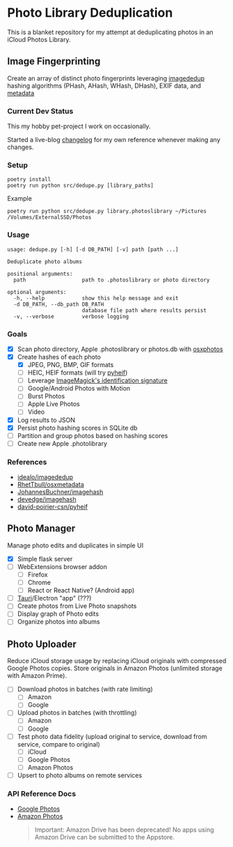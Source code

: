 # Photo Library Deduplication

This is a blanket repository for my attempt at deduplicating photos in an iCloud Photos Library.

## Image Fingerprinting

Create an array of distinct photo fingerprints leveraging [imagededup](https://idealo.github.io/imagededup/) hashing algorithms (PHash, AHash, WHash, DHash), EXIF data, and [metadata](https://github.com/RhetTbull/osxmetadata)

### Current Dev Status

This my hobby pet-project I work on occasionally.

Started a live-blog [changelog](CHANGELOG.md) for my own reference whenever making any changes.

### Setup

```shell
poetry install
poetry run python src/dedupe.py [library_paths]
```

Example
```
poetry run python src/dedupe.py library.photoslibrary ~/Pictures /Volumes/ExternalSSD/Photos
```

### Usage

```shell
usage: dedupe.py [-h] [-d DB_PATH] [-v] path [path ...]

Deduplicate photo albums

positional arguments:
  path                  path to .photoslibrary or photo directory

optional arguments:
  -h, --help            show this help message and exit
  -d DB_PATH, --db_path DB_PATH
                        database file path where results persist
  -v, --verbose         verbose logging
```

### Goals

- [x] Scan photo directory, Apple .photoslibrary or photos.db with [osxphotos](https://github.com/RhetTbull/osxphotos)
- [x] Create hashes of each photo
  - [x] JPEG, PNG, BMP, GIF formats
  - [ ] HEIC, HEIF formats (will try [pyheif](https://github.com/david-poirier-csn/pyheif))
  - [ ] Leverage [ImageMagick's identification signature](https://imagemagick.org/script/identify.php)
  - [ ] Google/Android Photos with Motion
  - [ ] Burst Photos
  - [ ] Apple Live Photos
  - [ ] Video
- [x] Log results to JSON
- [x] Persist photo hashing scores in SQLite db
- [ ] Partition and group photos based on hashing scores
- [ ] Create new Apple .photolibrary

### References

- [idealo/imagededup](https://github.com/idealo/imagededup)
- [RhetTbull/osxmetadata](https://github.com/RhetTbull/osxmetadata)
- [JohannesBuchner/imagehash](https://github.com/JohannesBuchner/imagehash)
- [devedge/imagehash](https://github.com/devedge/imagehash)
- [david-poirier-csn/pyheif](https://github.com/david-poirier-csn/pyheif)

## Photo Manager

Manage photo edits and duplicates in simple UI

- [x] Simple flask server
- [ ] WebExtensions browser addon
  - [ ] Firefox
  - [ ] Chrome
  - [ ] React or React Native? (Android app)
- [ ] [Tauri](https://github.com/tauri-apps/tauri)/Electron "app" (???)
- [ ] Create photos from Live Photo snapshots
- [ ] Display graph of Photo edits
- [ ] Organize photos into albums

## Photo Uploader

Reduce iCloud storage usage by replacing iCloud originals with compressed Google Photos copies. Store originals in Amazon Photos (unlimited storage with Amazon Prime).

- [ ] Download photos in batches (with rate limiting)
  - [ ] Amazon
  - [ ] Google
- [ ] Upload photos in batches (with throttling)
  - [ ] Amazon
  - [ ] Google
- [ ] Test photo data fidelity (upload original to service, download from service, compare to original)
  - [ ] iCloud
  - [ ] Google Photos
  - [ ] Amazon Photos
- [ ] Upsert to photo albums on remote services

### API Reference Docs

- [Google Photos](https://developers.google.com/photos/library/reference/rest)
- [Amazon Photos](https://developer.amazon.com/docs/amazon-drive/ad-restful-api-nodes.html)
  > Important: Amazon Drive has been deprecated! No apps using Amazon Drive can be submitted to the Appstore.
